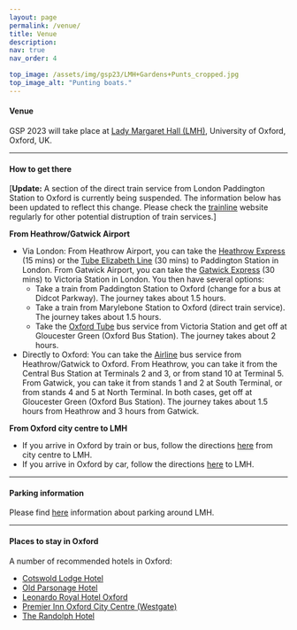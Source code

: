 ```yaml
---
layout: page
permalink: /venue/
title: Venue
description: 
nav: true
nav_order: 4

top_image: /assets/img/gsp23/LMH+Gardens+Punts_cropped.jpg
top_image_alt: "Punting boats."
---
```


#### Venue
GSP 2023 will take place at [Lady Margaret Hall (LMH)](https://www.lmh.ox.ac.uk), University of Oxford, Oxford, UK.

---
#### How to get there
[**Update:** A section of the direct train service from London Paddington Station to Oxford is currently being suspended. The information below has been updated to reflect this change. Please check the [trainline](https://www.thetrainline.com/trains/great-britain/industrial-action) website regularly for other potential distruption of train services.]

**From Heathrow/Gatwick Airport**
+ Via London: From Heathrow Airport, you can take the [Heathrow Express](https://www.heathrow.com/transport-and-directions/by-rail-or-train/heathrow-express) (15 mins) or the [Tube Elizabeth Line](https://www.heathrow.com/transport-and-directions/by-rail-or-train/elizabeth-line) (30 mins) to Paddington Station in London. From Gatwick Airport, you can take the [Gatwick Express](https://www.gatwickexpress.com/) (30 mins) to Victoria Station in London. You then have several options:
  + Take a train from Paddington Station to Oxford (change for a bus at Didcot Parkway). The journey takes about 1.5 hours.
  + Take a train from Marylebone Station to Oxford (direct train service). The journey takes about 1.5 hours.
  + Take the [Oxford Tube](https://www.stagecoachbus.com/promos-and-offers/oxfordshire/oxford-tube) bus service from Victoria Station and get off at Gloucester Green (Oxford Bus Station). The journey takes about 2 hours.
+ Directly to Oxford: You can take the [Airline](https://www.theairlineoxford.co.uk/) bus service from Heathrow/Gatwick to Oxford. From Heathrow, you can take it from the Central Bus Station at Terminals 2 and 3, or from stand 10 at Terminal 5. From Gatwick, you can take it from stands 1 and 2 at South Terminal, or from stands 4 and 5 at North Terminal. In both cases, get off at Gloucester Green (Oxford Bus Station). The journey takes about 1.5 hours from Heathrow and 3 hours from Gatwick.

**From Oxford city centre to LMH**
+ If you arrive in Oxford by train or bus, follow the directions [here](/assets/pdf/Directions%20to%20Lady%20Margaret%20Hall%20from%20Oxford%20Rail%20and%20Bus%20Stations.pdf) from city centre to LMH.
+ If you arrive in Oxford by car, follow the directions [here](/assets/pdf/Directions%20to%20Lady%20Margaret%20Hall.pdf) to LMH.

---
#### Parking information
Please find [here](/assets/pdf/Parking%20Around%20LMH.pdf) information about parking around LMH.

---
#### Places to stay in Oxford
A number of recommended hotels in Oxford:
+ [Cotswold Lodge Hotel](http://www.cotswoldlodgehotel.co.uk/)
+ [Old Parsonage Hotel](https://www.oldparsonagehotel.co.uk/)
+ [Leonardo Royal Hotel Oxford](https://www.leonardohotels.co.uk/hotels/oxford)
+ [Premier Inn Oxford City Centre (Westgate)](https://www.premierinn.com/gb/en/hotels/england/oxfordshire/oxford/oxford-city-centre-westgate.html)
+ [The Randolph Hotel](https://www.graduatehotels.com/oxford-uk/)
